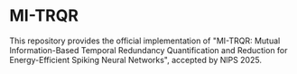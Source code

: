 # MI-TRQR
This repository provides the official implementation of "MI-TRQR: Mutual Information-Based Temporal Redundancy Quantification and Reduction for Energy-Efficient Spiking Neural Networks", accepted by NlPS 2025.
